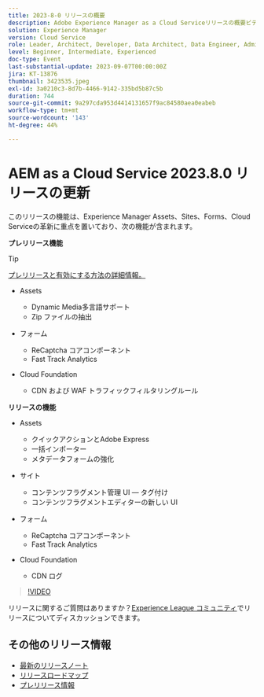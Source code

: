 ```yaml
---
title: 2023-8-0 リリースの概要
description: Adobe Experience Manager as a Cloud Serviceリリースの概要ビデオ 2023.8.0
solution: Experience Manager
version: Cloud Service
role: Leader, Architect, Developer, Data Architect, Data Engineer, Admin, User
level: Beginner, Intermediate, Experienced
doc-type: Event
last-substantial-update: 2023-09-07T00:00:00Z
jira: KT-13876
thumbnail: 3423535.jpeg
exl-id: 3a0210c3-8d7b-4466-9142-335bd5b87c5b
duration: 744
source-git-commit: 9a297cda953d4414131657f9ac84580aea0eabeb
workflow-type: tm+mt
source-wordcount: '143'
ht-degree: 44%

---
```


# AEM as a Cloud Service 2023.8.0 リリースの更新

このリリースの機能は、Experience Manager Assets、Sites、Forms、Cloud Serviceの革新に重点を置いており、次の機能が含まれます。

**プレリリース機能**

>[!TIP]
>
>[プレリリースと有効にする方法の詳細情報。](https://experienceleague.adobe.com/docs/experience-manager-cloud-service/content/release-notes/prerelease.html?lang=ja)

* Assets
   * Dynamic Media多言語サポート
   * Zip ファイルの抽出

* フォーム
   * ReCaptcha コアコンポーネント
   * Fast Track Analytics

* Cloud Foundation
   * CDN および WAF トラフィックフィルタリングルール

**リリースの機能**

* Assets
   * クイックアクションとAdobe Express
   * 一括インポーター
   * メタデータフォームの強化

* サイト
   * コンテンツフラグメント管理 UI — タグ付け
   * コンテンツフラグメントエディターの新しい UI

* フォーム
   * ReCaptcha コアコンポーネント
   * Fast Track Analytics

* Cloud Foundation
   * CDN ログ

>[!VIDEO](https://video.tv.adobe.com/v/3423535/?learn=on)

リリースに関するご質問はありますか？[Experience League コミュニティ](https://adobe.ly/3syyBwe)でリリースについてディスカッションできます。

## その他のリリース情報

* [最新のリリースノート](https://experienceleague.adobe.com/docs/experience-manager-cloud-service/content/release-notes/home.html?lang=ja)
* [リリースロードマップ](https://experienceleague.adobe.com/docs/experience-manager-release-information/aem-release-updates/update-releases-roadmap.html?lang=ja)
* [プレリリース情報](https://experienceleague.adobe.com/docs/experience-manager-cloud-service/content/release-notes/prerelease.html?lang=ja)
